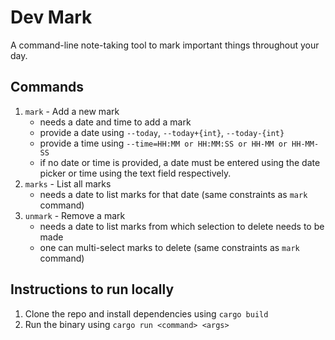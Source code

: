 # Dev Mark

A command-line note-taking tool to mark important things throughout your day.

## Commands

1. `mark` - Add a new mark
    - needs a date and time to add a mark
    - provide a date using `--today`, `--today+{int}`, `--today-{int}`
    - provide a time using `--time=HH:MM or HH:MM:SS or HH-MM or HH-MM-SS`
    - if no date or time is provided, a date must be entered using the date picker
        or time using the text field respectively.
2. `marks` - List all marks
    - needs a date to list marks for that date (same constraints as `mark` command)
3. `unmark` - Remove a mark
    - needs a date to list marks from which selection to delete needs to be made
    - one can multi-select marks to delete (same constraints as `mark` command)

## Instructions to run locally
1. Clone the repo and install dependencies using `cargo build`
2. Run the binary using `cargo run <command> <args>`
